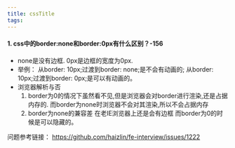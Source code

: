 ```yaml
---
title: cssTitle
tags:
---
```



#### 1. css中的border:none和border:0px有什么区别？-156

* none是没有边框. 0px是边框的宽度为0px.
* 举例： 
      从border: 10px;过渡到border: none;是不会有动画的;
      从border: 10px;过渡到border: 0px;是可以有动画的。
* 浏览器解析与否
    1. border为0的情况下虽然看不见,但是浏览器会对border进行渲染,还是占据内存的.
    而border为none时浏览器不会对其渲染,所以不会占据内存
    2. border为none的兼容差 在老IE浏览器上还是会有边框
    而border为0的时候是可以隐藏的。

问题参考链接： https://github.com/haizlin/fe-interview/issues/1222